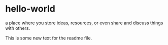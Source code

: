 # hello-world
a place where you store ideas, resources, or even share and discuss things with others.

This is some new text for the readme file.
